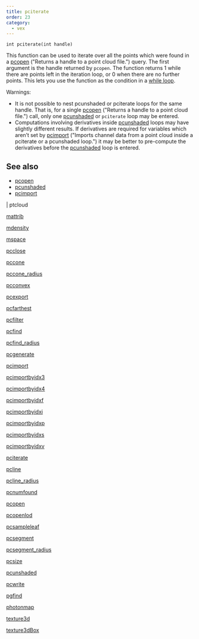 ```yaml
---
title: pciterate
order: 23
category:
  - vex
---
```


`int pciterate(int handle)`

This function can be used to iterate over all the points which were
found in a [pcopen](pcopen.html) ("Returns a handle to a point cloud file.") query. The first argument is the handle
returned by `pcopen`.
The function returns 1 while there are points left in the iteration loop,
or 0 when there are no further points. This lets you use the function as
the condition in a [while loop](../statement.html).

Warnings:

- It is not possible to nest pcunshaded or pciterate loops for the same
  handle. That is, for a single [pcopen](pcopen.html) ("Returns a handle to a point cloud file.") call, only one
  [pcunshaded](pcunshaded.html "Iterate over all of the points of a read-write channel which haven’t
had any data written to the channel yet.") or `pciterate` loop may be entered.
- Computations involving derivatives inside [pcunshaded](pcunshaded.html "Iterate over all of the points of a read-write channel which haven’t
had any data written to the channel yet.")
  loops may have slightly different results. If derivatives are required
  for variables which aren’t set by [pcimport](pcimport.html) ("Imports channel data from a point cloud inside a pciterate or a pcunshaded loop.") it may be
  better to pre-compute the derivatives before the
  [pcunshaded](pcunshaded.html "Iterate over all of the points of a read-write channel which haven’t
had any data written to the channel yet.") loop is entered.

## See also

- [pcopen](pcopen.html)
- [pcunshaded](pcunshaded.html)
- [pcimport](pcimport.html)

|
ptcloud

[mattrib](mattrib.html)

[mdensity](mdensity.html)

[mspace](mspace.html)

[pcclose](pcclose.html)

[pccone](pccone.html)

[pccone_radius](pccone_radius.html)

[pcconvex](pcconvex.html)

[pcexport](pcexport.html)

[pcfarthest](pcfarthest.html)

[pcfilter](pcfilter.html)

[pcfind](pcfind.html)

[pcfind_radius](pcfind_radius.html)

[pcgenerate](pcgenerate.html)

[pcimport](pcimport.html)

[pcimportbyidx3](pcimportbyidx3.html)

[pcimportbyidx4](pcimportbyidx4.html)

[pcimportbyidxf](pcimportbyidxf.html)

[pcimportbyidxi](pcimportbyidxi.html)

[pcimportbyidxp](pcimportbyidxp.html)

[pcimportbyidxs](pcimportbyidxs.html)

[pcimportbyidxv](pcimportbyidxv.html)

[pciterate](pciterate.html)

[pcline](pcline.html)

[pcline_radius](pcline_radius.html)

[pcnumfound](pcnumfound.html)

[pcopen](pcopen.html)

[pcopenlod](pcopenlod.html)

[pcsampleleaf](pcsampleleaf.html)

[pcsegment](pcsegment.html)

[pcsegment_radius](pcsegment_radius.html)

[pcsize](pcsize.html)

[pcunshaded](pcunshaded.html)

[pcwrite](pcwrite.html)

[pgfind](pgfind.html)

[photonmap](photonmap.html)

[texture3d](texture3d.html)

[texture3dBox](texture3dBox.html)
